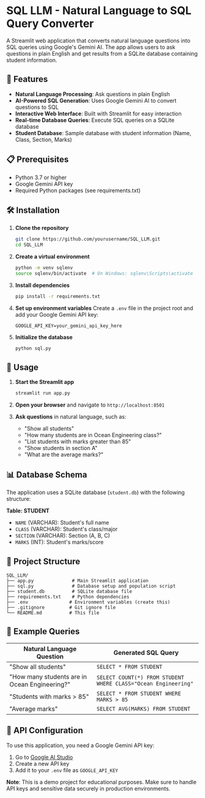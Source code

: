 # SQL LLM - Natural Language to SQL Query Converter

A Streamlit web application that converts natural language questions into SQL queries using Google's Gemini AI. The app allows users to ask questions in plain English and get results from a SQLite database containing student information.

## 🚀 Features

- **Natural Language Processing**: Ask questions in plain English
- **AI-Powered SQL Generation**: Uses Google Gemini AI to convert questions to SQL
- **Interactive Web Interface**: Built with Streamlit for easy interaction
- **Real-time Database Queries**: Execute SQL queries on a SQLite database
- **Student Database**: Sample database with student information (Name, Class, Section, Marks)

## 📋 Prerequisites

- Python 3.7 or higher
- Google Gemini API key
- Required Python packages (see requirements.txt)

## 🛠️ Installation

1. **Clone the repository**
   ```bash
   git clone https://github.com/yourusername/SQL_LLM.git
   cd SQL_LLM
   ```

2. **Create a virtual environment**
   ```bash
   python -m venv sqlenv
   source sqlenv/bin/activate  # On Windows: sqlenv\Scripts\activate
   ```

3. **Install dependencies**
   ```bash
   pip install -r requirements.txt
   ```

4. **Set up environment variables**
   Create a `.env` file in the project root and add your Google Gemini API key:
   ```
   GOOGLE_API_KEY=your_gemini_api_key_here
   ```

5. **Initialize the database**
   ```bash
   python sql.py
   ```

## 🎯 Usage

1. **Start the Streamlit app**
   ```bash
   streamlit run app.py
   ```

2. **Open your browser** and navigate to `http://localhost:8501`

3. **Ask questions** in natural language, such as:
   - "Show all students"
   - "How many students are in Ocean Engineering class?"
   - "List students with marks greater than 85"
   - "Show students in section A"
   - "What are the average marks?"

## 📊 Database Schema

The application uses a SQLite database (`student.db`) with the following structure:

**Table: STUDENT**
- `NAME` (VARCHAR): Student's full name
- `CLASS` (VARCHAR): Student's class/major
- `SECTION` (VARCHAR): Section (A, B, C)
- `MARKS` (INT): Student's marks/score

## 🔧 Project Structure

```
SQL_LLM/
├── app.py              # Main Streamlit application
├── sql.py              # Database setup and population script
├── student.db          # SQLite database file
├── requirements.txt    # Python dependencies
├── .env               # Environment variables (create this)
├── .gitignore         # Git ignore file
└── README.md          # This file
```

## 🎨 Example Queries

| Natural Language Question | Generated SQL Query |
|---------------------------|-------------------|
| "Show all students" | `SELECT * FROM STUDENT` |
| "How many students are in Ocean Engineering?" | `SELECT COUNT(*) FROM STUDENT WHERE CLASS="Ocean Engineering"` |
| "Students with marks > 85" | `SELECT * FROM STUDENT WHERE MARKS > 85` |
| "Average marks" | `SELECT AVG(MARKS) FROM STUDENT` |

## 🔑 API Configuration

To use this application, you need a Google Gemini API key:

1. Go to [Google AI Studio](https://makersuite.google.com/app/apikey)
2. Create a new API key
3. Add it to your `.env` file as `GOOGLE_API_KEY`

**Note**: This is a demo project for educational purposes. Make sure to handle API keys and sensitive data securely in production environments.
